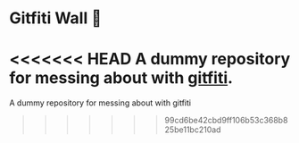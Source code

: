 # Gitfiti Wall 🎨
<<<<<<< HEAD
A dummy repository for messing about with [gitfiti](https://github.com/gelstudios/gitfiti).
=======
A dummy repository for messing about with gitfiti
>>>>>>> 99cd6be42cbd9ff106b53c368b825be11bc210ad
